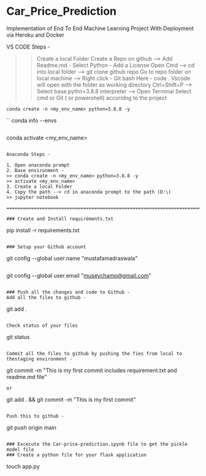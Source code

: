 # Car_Price_Prediction
Implementation of End To End Machine Learning Project With Deployment via Heroku and Docker


VS CODE Steps - 

>> Create a local Folder
>> Create a Repo on github --> Add Readme.md - Select Python - Add a License
>> Open Cmd --> cd into local folder --> git clone github repo
>> Go to repo folder on local machine --> Right click - Git bash Here - code .
>> Vscode will open with the folder as working directory
>> Ctrl+Shift+P --> Select base pythn=3.8.8 interpreter --> Open Terminal
>> Select cmd or Git ( or powershell)  accoridng to the project
```
conda create -n <my_env_name> python=3.8.8 -y
```
``
conda info --envs
```
```
conda activate <my_env_name>
```

Anaconda Steps - 

1. Open anaconda prompt
2. Base environment - 
>> conda create -n <my_env_name> python=3.8.8 -y
>> activate <my_env_name>
3. Create a local Folder
4. Copy the path --> cd in anaconda prompt to the path (D:\)
>> jupyter notebook

===========================================================================================

### Create and Install requirements.txt
```
pip install -r requirements.txt
```

### Setup your Github account
```
git config --global user.name "mustafamadraswala"
```
```
git config --global user.email "museychamp@gmail.com"
```

### Push all the changes and code to Github -
Add all the files to github - 
```
git add .
```

Check status of your files
```
git status
```

Commit all the files to github by pushing the fies from local to  thestaging environment -
```
git commit -m "This is my first commit includes requirement.txt and readme.md file"
```
or 
```
git add . && git commit -m "This is my first commit"
```

Push this to github -
```
git push origin main
```

### Excecute the Car-price-prediction.ipynb file to get the pickle model file
### Create a python file for your flask application
```
touch app.py
````